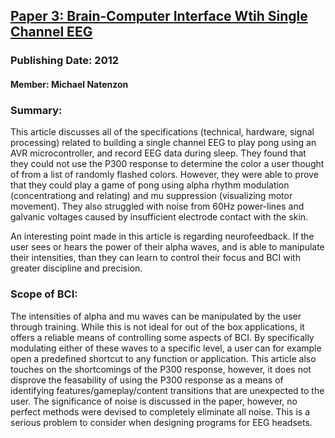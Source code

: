 ## [Paper 3: Brain-Computer Interface Wtih Single Channel EEG](https://people.ece.cornell.edu/land/courses/ece4760/FinalProjects/s2012/cwm55/cwm55_mj294/#)
### Publishing Date: 2012
#### Member: Michael Natenzon
 
### Summary:
This article discusses all of the specifications (technical, hardware, signal processing) related to
building a single channel EEG to play pong using an AVR microcontroller, and record EEG data during sleep.
They found that they could not use the P300 response to determine the color a user thought of from a list of
randomly flashed colors. However, they were able to prove that they could play a game of pong using alpha rhythm
modulation (concentrationg and relating) and mu suppression (visualizing motor movement). They also 
struggled with noise from 60Hz power-lines and galvanic voltages caused by insufficient electrode contact
with the skin.

An interesting point made in this article is regarding neurofeedback. 
If the user sees or hears the power of their alpha waves, and is able to manipulate their intensities, 
than they can learn to control their focus and BCI with greater discipline and precision.

### Scope of BCI:
The intensities of alpha and mu waves can be manipulated by the user through training. While this is not ideal for
out of the box applications, it offers a reliable means of controlling some aspects of BCI. By specifically
modulating either of these waves to a specific level, a user can for example open a predefined shortcut
to any function or application. This article also touches on the shortcomings of the P300 response, however, 
it does not disprove the feasability of using the P300 response as a means of identifying 
features/gameplay/content transitions that are unexpected to the user. The significance of noise is discussed in
the paper, however, no perfect methods were devised to completely eliminate all noise. This is a serious problem
to consider when designing programs for EEG headsets.
